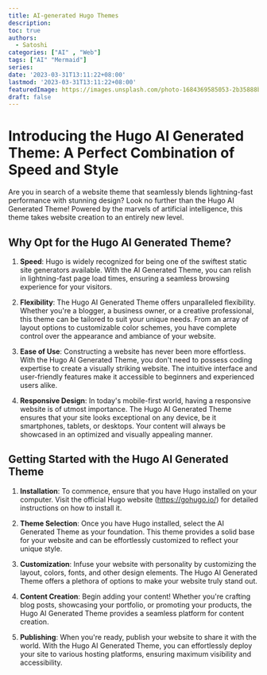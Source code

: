 ```yaml
---
title: AI-generated Hugo Themes
description:
toc: true
authors:
  - Satoshi
categories: ["AI" , "Web"]
tags: ["AI" "Mermaid"]
series:
date: '2023-03-31T13:11:22+08:00'
lastmod: '2023-03-31T13:11:22+08:00'
featuredImage: https://images.unsplash.com/photo-1684369585053-2b35888b3ae8?auto=format&fit=crop&q=80&w=1928&ixlib=rb-4.0.3&ixid=M3wxMjA3fDB8MHxwaG90by1wYWdlfHx8fGVufDB8fHx8fA%3D%3D
draft: false
---
```


# Introducing the <link>Hugo AI Generated Theme</link>: A Perfect Combination of Speed and Style

Are you in search of a website theme that seamlessly blends lightning-fast performance with stunning design? Look no further than the <link>Hugo AI Generated Theme</link>! Powered by the marvels of artificial intelligence, this theme takes website creation to an entirely new level.

## Why Opt for the <link>Hugo AI Generated Theme</link>?

1. **Speed**: <link>Hugo</link> is widely recognized for being one of the swiftest static site generators available. With the <link>AI Generated Theme</link>, you can relish in lightning-fast page load times, ensuring a seamless browsing experience for your visitors.

2. **Flexibility**: The <link>Hugo AI Generated Theme</link> offers unparalleled flexibility. Whether you're a blogger, a business owner, or a creative professional, this theme can be tailored to suit your unique needs. From an array of layout options to customizable color schemes, you have complete control over the appearance and ambiance of your website.

3. **Ease of Use**: Constructing a website has never been more effortless. With the <link>Hugo AI Generated Theme</link>, you don't need to possess coding expertise to create a visually striking website. The intuitive interface and user-friendly features make it accessible to beginners and experienced users alike.

4. **Responsive Design**: In today's mobile-first world, having a responsive website is of utmost importance. The <link>Hugo AI Generated Theme</link> ensures that your site looks exceptional on any device, be it smartphones, tablets, or desktops. Your content will always be showcased in an optimized and visually appealing manner.

## Getting Started with the <link>Hugo AI Generated Theme</link>

1. **Installation**: To commence, ensure that you have <link>Hugo</link> installed on your computer. Visit the official <link>Hugo</link> website (https://gohugo.io/) for detailed instructions on how to install it.

2. **Theme Selection**: Once you have <link>Hugo</link> installed, select the <link>AI Generated Theme</link> as your foundation. This theme provides a solid base for your website and can be effortlessly customized to reflect your unique style.

3. **Customization**: Infuse your website with personality by customizing the layout, colors, fonts, and other design elements. The <link>Hugo AI Generated Theme</link> offers a plethora of options to make your website truly stand out.

4. **Content Creation**: Begin adding your content! Whether you're crafting blog posts, showcasing your portfolio, or promoting your products, the <link>Hugo AI Generated Theme</link> provides a seamless platform for content creation.

5. **Publishing**: When you're ready, publish your website to share it with the world. With the <link>Hugo AI Generated Theme</link>, you can effortlessly deploy your site to various hosting platforms, ensuring maximum visibility and accessibility.